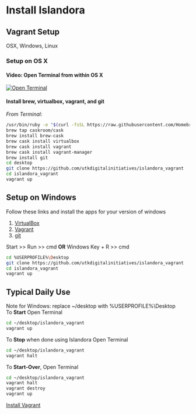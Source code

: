 # Install Islandora

## Vagrant Setup
OSX, Windows, Linux


### Setup on OS X
#### Video: Open Terminal from within OS X
[![Open Terminal](http://img.youtube.com/vi/zw7Nd67_aFw/0.jpg)](https://youtu.be/zw7Nd67_aFw)

#### Install brew, virtualbox, vagrant, and git

*From Terminal:*
```bash
/usr/bin/ruby -e "$(curl -fsSL https://raw.githubusercontent.com/Homebrew/install/master/install)"
brew tap caskroom/cask
brew install brew-cask
brew cask install virtualbox
brew cask install vagrant
brew cask install vagrant-manager
brew install git
cd desktop
git clone https://github.com/utkdigitalinitiatives/islandora_vagrant
cd islandora_vagrant
vagrant up
```
## Setup on Windows
Follow these links and install the apps for your version of windows
1. [VirtualBox](https://www.virtualbox.org/)
2. [Vagrant](http://www.vagrantup.com)
3. [git](https://git-scm.com/)

Start >> Run >> cmd __OR__ Windows Key + R >> cmd
```bash
cd %USERPROFILE%\Desktop
git clone https://github.com/utkdigitalinitiatives/islandora_vagrant
cd islandora_vagrant
vagrant up
```


## Typical Daily Use
Note for Windows: replace ~/desktop with %USERPROFILE%\Desktop<br/>
To __Start__ Open Terminal
```bash
cd ~/desktop/islandora_vagrant
vagrant up
```

To __Stop__ when done using Islandora
Open Terminal
```bash
cd ~/desktop/islandora_vagrant
vagrant halt
```

To **Start-Over**, Open Terminal
```bash
cd ~/desktop/islandora_vagrant
vagrant halt
vagrant destroy
vagrant up
```

[Install Vagrant](#vagrant-instal)